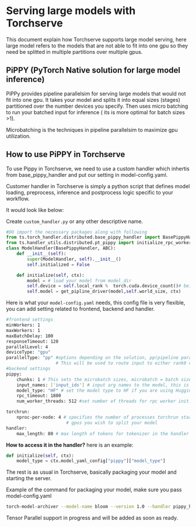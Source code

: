 # Serving large models with Torchserve

This document explain how Torchserve supports large model serving, here large model refers to the models that are not able to fit into one gpu so they need be splitted in multiple partitions over multiple gpus.

## PiPPY (PyTorch Native solution for large model inference)

PiPPy provides pipeline parallelsim for serving large models that would not fit into one gpu. It takes your model and splits it into equal sizes (stages) partitioned over the number devices you specify. Then uses micro batching to run your batched input for inference ( its is more optimal for batch sizes >1).

Microbatching is the techniques in pipeline parallelsim to maximize gpu utilization.

## How to use PiPPY in Torchserve

To use Pippy in Torchserve, we need to use a custom handler which inhertis from base_pippy_handler and put our setting in model-config.yaml.

Customer handler in Torchserve is simply a python script that defines model loading, preprocess, inference and postprocess logic specific to your workflow.

It would look like below:

Create `custom_handler.py` or any other descriptive name.

```python
#DO import the necessary packages along with following
from ts.torch_handler.distributed.base_pippy_handler import BasePippyHandler
from ts.handler_utils.distributed.pt_pippy import initialize_rpc_workers, get_pipline_driver
class ModelHandler(BasePippyHandler, ABC):
    def __init__(self):
        super(ModelHandler, self).__init__()
        self.initialized = False

    def initialize(self, ctx):
        model = # load your model from model_dir
        self.device = self.local_rank %  torch.cuda.device_count()# being used to move model inputs to (self.device)
        self.model = get_pipline_driver(model,self.world_size, ctx)

```

Here is what your `model-config.yaml` needs, this config file is very flexible, you can add setting related to frontend, backend and handler.

```bash
#frontend settings
minWorkers: 1
maxWorkers: 1
maxBatchDelay: 100
responseTimeout: 120
parallelLevel: 4
deviceType: "gpu"
parallelType: "pp" #options depending on the solution, pp(pipeline parallelism), tp(tensor parallelism), pptp ( pipeline and tensor parallelism)
                   # This will be used to route input to either rank0 or all ranks from fontend based on the solution (e.g. DeepSpeed support tp, PiPPy support pp)
#backend settings
pippy:
    chunks: 1 # This sets the microbatch sizes, microbatch = batch size/ chunks
    input_names: ['input_ids'] # input arg names to the model, this is required for FX tracing
    model_type: "HF" # set the model type to HF if you are using Huggingface model other wise leave it blank or any other model you use.
    rpc_timeout: 1800
    num_worker_threads: 512 #set number of threads for rpc worker init.

torchrun:
    nproc-per-node: 4 # specifies the number of processes torchrun starts to serve your model, set to world_size or number of
                       # gpus you wish to split your model
handler:
    max_length: 80 # max length of tokens for tokenizer in the handler
```

**How to access it in the handler?** here is an example:

```python
def initialize(self, ctx):
    model_type = ctx.model_yaml_config["pippy"]["model_type"]

```

The rest is as usual in Torchserve, basically packaging your model and starting the server.

Example of the command for packaging your model, make sure you pass model-config.yaml

```bash
torch-model-archiver --model-name bloom --version 1.0 --handler pippy_handler.py --extra-files --extra-files $MODEL_CHECKPOINTS_PATH -r requirements.txt --config-file model-config.yaml --archive-format tgz

```

Tensor Parallel support in progress and will be added as soon as ready.
